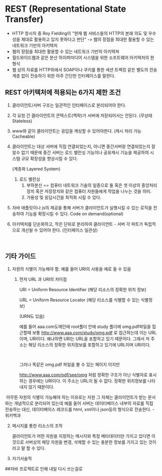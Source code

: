 # REST (Representational State Transfer)

- HTTP 창시자 중 Roy Fielding이 "현재 웹 서비스들의 HTTP의 본래 의도 및 우수성을 제대로 활용하고 있지 못하다고 판단" -> 웹의 장점을 최대한 활용할 수 있는 네트워크 기반의 아키텍처
- 웹의 장점을 최대한 활용할 수 있는 네트워크 기반의 아키텍쳐
- 월드와이드웹과 같은 분산 하이퍼미디어 시스템을 위한 소프트웨어 아키텍처의 한 형식
- 웹 상의 자료를 HTTP위에서 SOAP이나 쿠키를 통한 세션 트랙킹 같은 별도의 전송 계층 없이 전송하기 위한 아주 간단한 인터페이스를 말한다. 



## REST 아키텍처에 적용되는 6가지 제한 조건

1. 클라이언트/서버 구조는 일관적인 인터페이스로 분리되어야 한다. 

2. 각 요청 간 클라이언트의 콘텍스트(맥락)가 서버에 저장되어서는 안된다. (무상태 Stateless)

3. www와 같이 클라이언트는 응답을 캐싱할 수 있어야한다.  (캐시 처리 가능 Cacheable)

4. 클라이언트는 대상 서버에 직접 연결되었는지, 아니면 중간서버랑 연결되었는지 잘 알수 없기 때문에 중간 서버는 로드 밸런싱 기능이나 공유캐시 기능을 제공하여 시스템 규모 확장성을 향상시킬 수 있다.

   (계층화 Layered System)

   1. 로드 밸런싱
      1. 부하분산 == 컴퓨터 네트워크 기술의 일종으로 둘 혹은 셋 이상의 중앙처리장치 혹은 저장장치와 같은 컴퓨터 자원들에게 작업을 나누는 것을 의미. 
      2. 가용성 및 응답시간을 최적화 시킬 수 있다.

5. 자바 애플릿이나 js의 제공을 통해 서버가 클라이언트가 실행시킬 수 있는 로직을 전송하여 기능을 확장시킬 수 있다. Code on demand(optional)

6. 아키텍처를 단순화하고, 작은 단위로 분리하여 클라이언트 - 서버 각 파트가 독립적으로 개선될 수 있어야 한다. (인터페이스 일관성)

   ​

## 기타 가이드

1. 자원의 식별이 가능해야 함. 예를 들어 URI의 사용을 예로 들 수 있음

   1. 먼저 URL 과 URI의 차이점

      URI = Uniform Resource Identifier (해당 리소스의 정확한 위치 정보)

      URL = Uniform Resource Locator (해당 리소스를 식별할 수 있는 식별정보)

      (URN도 있음)

      예를 들어 aaa.com도메인에 root폴더 안에 study 폴더에 omg.pdf파일을 접근할때 보통 http://www.aaa.com/study/omg.pdf 로 접근하는데 이는 URL이며, URI이다. 왜냐하면 URI는 URL을 포함하고 있기 때문이다. 그래서 저 주소는 해당 리소스의 정확한 위치정보를 포함하고 있기에 URL이며 URI이다. 

      ​	

      그러나 똑같은 omg.pdf 파일을 볼 수 있는 페이지 이지만

      http://www.aaa.com/pdf/see/omg 처럼 정확한 구조가 아닌 식별자로 표시하는 경우에는 URI이다. 이 주소는 URL이 될 수 없다. 정확한 위치정보를 나타내지 않기 때문이다. 



​	아무튼 자원의 식별이 가능해야 하는 이유로는 자원 그 자체는 클라이언트가 받는 문서와는 개념적으로 분리되어 있는데 예를 들어 서버는 데이터베이스 내부의 자료를 직접 전송하는 대신, 데이터베이스 레코드를 html, xml이나 json등의 형식으로 전송한다. -위키백과



2. 메시지를 통한 리소스의 조작

   클라이언트가 어떤 자원을 지칭하는 메시지와 특정 메타데이터만 가지고 있다면 이것으로 서버상의 해당 자원을 변경, 삭제할 수 있는 충분한 정보를 가지고 있는 것이라고 말 할 수 있다. 

3. 자기서술적





##자바 프로젝트로 인해 내일 다시 쓰는걸로



